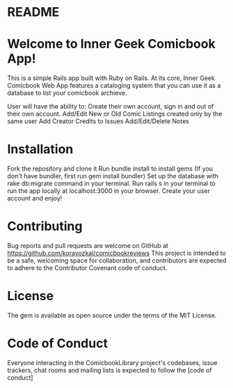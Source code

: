# README

# Welcome to Inner Geek Comicbook App!
This is a simple Rails app built with Ruby on Rails. At its core, Inner Geek Comicbook Web App features a cataloging system that you can use it as a database to list your comicbook archieve. 

User will have the ability to:
Create their own account, sign in and out of their own account.
Add/Edit New or Old Comic Listings created only by the same user
Add Creator Credits to Issues
Add/Edit/Delete Notes

# Installation
Fork the repository and clone it
Run bundle install to install gems (If you don't have bundler, first run gem install bundler)
Set up the database with rake db:migrate command in your terminal.
Run rails s in your terminal to run the app locally at localhost:3000 in your browser.
Create your user account and enjoy!

# Contributing
Bug reports and pull requests are welcome on GitHub at https://github.com/korayozkal/comicbookreviews This project is intended to be a safe, welcoming space for collaboration, and contributors are expected to adhere to the Contributor Covenant code of conduct.

# License
The gem is available as open source under the terms of the MIT License.

# Code of Conduct
Everyone interacting in the ComicbookLibrary project's codebases, issue trackers, chat rooms and mailing lists is expected to follow the [code of conduct]
